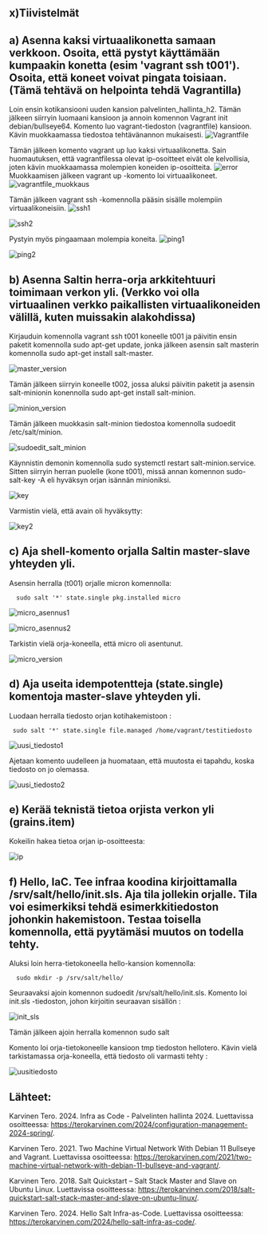 ## x)Tiivistelmät


## a) Asenna kaksi virtuaalikonetta samaan verkkoon. Osoita, että pystyt käyttämään kumpaakin konetta (esim 'vagrant ssh t001'). Osoita, että koneet voivat pingata toisiaan. (Tämä tehtävä on helpointa tehdä Vagrantilla)

Loin ensin kotikansiooni uuden kansion palvelinten_hallinta_h2. Tämän jälkeen siirryin luomaani kansioon ja annoin komennon Vagrant init debian/bullseye64. Komento luo vagrant-tiedoston (vagrantfile) kansioon. Kävin muokkaamassa tiedostoa tehtävänannon mukaisesti. 
![Vagrantfile](https://github.com/Pakknoo/Palvelinten_hallinta/assets/122889266/739d13ac-74c7-416a-8499-271ef8ef47dd)

Tämän jälkeen komento vagrant up luo kaksi virtuaalikonetta. Sain huomautuksen, että vagrantfilessa olevat ip-osoitteet eivät ole kelvollisia, joten kävin muokkaamassa molempien koneiden ip-osoitteita. 
![error](https://github.com/Pakknoo/Palvelinten_hallinta/assets/122889266/06b7a881-c327-48f2-a5d1-11e066080f3e)
Muokkaamisen jälkeen vagrant up -komento loi virtuaalikoneet.
![vagrantfile_muokkaus](https://github.com/Pakknoo/Palvelinten_hallinta/assets/122889266/cc3df2ba-b0a2-4961-8c5f-1056d5591daa)

Tämän jälkeen vagrant ssh -komennolla pääsin sisälle molempiin virtuaalikoneisiin.
![ssh1](https://github.com/Pakknoo/Palvelinten_hallinta/assets/122889266/8a149c78-0df7-47e8-870d-e9578bffd282)


![ssh2](https://github.com/Pakknoo/Palvelinten_hallinta/assets/122889266/344114fb-48a6-4b82-a459-3abb88107f35)

Pystyin myös pingaamaan molempia koneita. 
![ping1](https://github.com/Pakknoo/Palvelinten_hallinta/assets/122889266/db06f65d-9f04-406f-931b-c8381703b6e0)

![ping2](https://github.com/Pakknoo/Palvelinten_hallinta/assets/122889266/a9971965-a5a9-40d5-a51b-21ae1cb564d6)



## b) Asenna Saltin herra-orja arkkitehtuuri toimimaan verkon yli. (Verkko voi olla virtuaalinen verkko paikallisten virtuaalikoneiden välillä, kuten muissakin alakohdissa)

Kirjauduin komennolla vagrant ssh t001 koneelle t001 ja päivitin ensin paketit komennolla sudo apt-get update, jonka jälkeen asensin salt masterin komennolla sudo apt-get install salt-master.

![master_version](https://github.com/Pakknoo/Palvelinten_hallinta/assets/122889266/399ca5cd-eb05-4e2b-a2f8-dfc4e7d14d0c)

Tämän jälkeen siirryin koneelle t002, jossa aluksi päivitin paketit ja asensin salt-minionin konennolla sudo apt-get install salt-minion. 

![minion_version](https://github.com/Pakknoo/Palvelinten_hallinta/assets/122889266/4de404e0-ea99-4e54-93fa-c32f69b4cf96)

Tämän jälkeen muokkasin salt-minion tiedostoa komennolla sudoedit /etc/salt/minion. 

![sudoedit_salt_minion](https://github.com/Pakknoo/Palvelinten_hallinta/assets/122889266/dfd83f1d-a3d8-4f77-a941-12f5816805c2)

Käynnistin demonin komennolla sudo systemctl restart salt-minion.service. 
Sitten siirryin herran puolelle (kone t001), missä annan komennon sudo-salt-key -A eli hyväksyn orjan isännän minioniksi. 

![key](https://github.com/Pakknoo/Palvelinten_hallinta/assets/122889266/46dbf64f-8913-4efb-9e6f-e2266084e060)

Varmistin vielä, että avain oli hyväksytty:


![key2](https://github.com/Pakknoo/Palvelinten_hallinta/assets/122889266/7b58ed8c-8536-4a57-85cc-c5b905e6f294)


## c) Aja shell-komento orjalla Saltin master-slave yhteyden yli.

Asensin herralla (t001) orjalle micron komennolla:

      sudo salt '*' state.single pkg.installed micro

![micro_asennus1](https://github.com/Pakknoo/Palvelinten_hallinta/assets/122889266/350836d7-bbd4-40fe-af0b-181be5571947)

![micro_asennus2](https://github.com/Pakknoo/Palvelinten_hallinta/assets/122889266/b125e3d8-7217-48d4-8ed6-0543785f1239)

Tarkistin vielä orja-koneella, että micro oli asentunut. 


![micro_version](https://github.com/Pakknoo/Palvelinten_hallinta/assets/122889266/3d83cbc4-7c33-47dd-b8bf-9513f866bbb6)

## d) Aja useita idempotentteja (state.single) komentoja master-slave yhteyden yli.

Luodaan herralla tiedosto orjan kotihakemistoon :

     sudo salt '*' state.single file.managed /home/vagrant/testitiedosto


![uusi_tiedosto1](https://github.com/Pakknoo/Palvelinten_hallinta/assets/122889266/119a120b-1d63-435c-979a-71607f0d8cf9)

Ajetaan komento uudelleen ja huomataan, että muutosta ei tapahdu, koska tiedosto on jo olemassa. 


![uusi_tiedosto2](https://github.com/Pakknoo/Palvelinten_hallinta/assets/122889266/1dc9e39f-fbff-44af-8673-9315d6452010)


## e) Kerää teknistä tietoa orjista verkon yli (grains.item)

Kokeilin hakea tietoa orjan ip-osoitteesta:

![ip](https://github.com/Pakknoo/Palvelinten_hallinta/assets/122889266/0d5cb6f3-5322-486d-8598-6b72085fb68f)


## f) Hello, IaC. Tee infraa koodina kirjoittamalla /srv/salt/hello/init.sls. Aja tila jollekin orjalle. Tila voi esimerkiksi tehdä esimerkkitiedoston johonkin hakemistoon. Testaa toisella komennolla, että pyytämäsi muutos on todella tehty.

Aluksi loin herra-tietokoneella hello-kansion komennolla:

      sudo mkdir -p /srv/salt/hello/

Seuraavaksi ajoin komennon sudoedit /srv/salt/hello/init.sls. Komento loi init.sls -tiedoston, johon kirjoitin seuraavan sisällön :

![init_sls](https://github.com/Pakknoo/Palvelinten_hallinta/assets/122889266/d27e5384-4cab-45d2-b911-1c6a061b860f)

Tämän jälkeen ajoin herralla komennon        sudo salt

Komento loi orja-tietokoneelle kansioon tmp tiedoston hellotero. Kävin vielä tarkistamassa orja-koneella, että tiedosto oli varmasti tehty :

![uusitiedosto](https://github.com/Pakknoo/Palvelinten_hallinta/assets/122889266/2a0d26ca-ac25-4bbd-b604-3170d19cf1b5)



## Lähteet:

Karvinen Tero. 2024. Infra as Code - Palvelinten hallinta 2024. Luettavissa osoitteessa: https://terokarvinen.com/2024/configuration-management-2024-spring/. 

Karvinen Tero. 2021. Two Machine Virtual Network With Debian 11 Bullseye and Vagrant. Luettavissa osoitteessa: https://terokarvinen.com/2021/two-machine-virtual-network-with-debian-11-bullseye-and-vagrant/.

Karvinen Tero. 2018. Salt Quickstart – Salt Stack Master and Slave on Ubuntu Linux. Luettavissa osoitteessa: https://terokarvinen.com/2018/salt-quickstart-salt-stack-master-and-slave-on-ubuntu-linux/. 

Karvinen Tero. 2024. Hello Salt Infra-as-Code. Luettavissa osoitteessa: https://terokarvinen.com/2024/hello-salt-infra-as-code/. 









